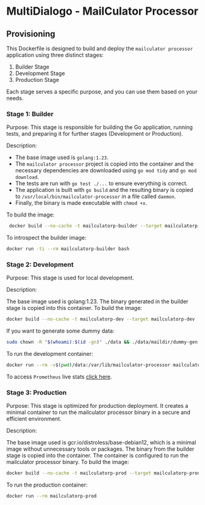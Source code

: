 
# MultiDialogo - MailCulator Processor

## Provisioning

This Dockerfile is designed to build and deploy the `mailculator processor` application using three distinct stages:
1. Builder Stage
2. Development Stage
3. Production Stage

Each stage serves a specific purpose, and you can use them based on your needs.

### Stage 1: Builder

Purpose:
This stage is responsible for building the Go application, running tests, and preparing it for further stages (Development or Production).

Description:
- The base image used is `golang:1.23`.
- The `mailculator processor` project is copied into the container and the necessary dependencies are downloaded using `go mod tidy` and `go mod download`.
- The tests are run with `go test ./...` to ensure everything is correct.
- The application is built with `go build` and the resulting binary is copied to `/usr/local/bin/mailculator-processor` in a file called `daemon`.
- Finally, the binary is made executable with `chmod +x`.

To build the image:
```bash
 docker build --no-cache -t mailculatorp-builder --target mailculatorp-builder .
 ```

To introspect the builder image:

```bash
docker run -ti --rm mailculatorp-builder bash
```

### Stage 2: Development

Purpose: This stage is used for local development.

Description:

The base image used is golang:1.23.
The binary generated in the builder stage is copied into this container.
To build the image:
```bash
docker build --no-cache -t mailculatorp-dev --target mailculatorp-dev .
```

If you want to generate some dummy data:
```bash
sudo chown -R "$(whoami):$(id -gn)" ./data && ./data/maildir/dummy-gen.sh
```

To run the development container:
```bash
docker run --rm -v$(pwd)/data:/var/lib/mailculator-processor mailculatorp-dev
```

To access `Prometheus` live stats [click here](http://localhost:9090/prometheus).

### Stage 3: Production

Purpose: This stage is optimized for production deployment. It creates a minimal container to run the mailculator processor binary in a secure and efficient environment.

Description:

The base image used is gcr.io/distroless/base-debian12, which is a minimal image without unnecessary tools or packages.
The binary from the builder stage is copied into the container.
The container is configured to run the mailculator processor binary.
To build the image:
```bash
docker build --no-cache -t mailculatorp-prod --target mailculatorp-prod .
```

To run the production container:
```bash
docker run --rm mailculatorp-prod
```
